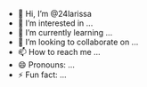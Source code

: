- 👋 Hi, I’m @24larissa
- 👀 I’m interested in ...
- 🌱 I’m currently learning ...
- 💞️ I’m looking to collaborate on ...
- 📫 How to reach me ...
- 😄 Pronouns: ...
- ⚡ Fun fact: ...

<!---
24larissa/24larissa is a ✨ special ✨ repository because its `README.md` (this file) appears on your GitHub profile.
You can click the Preview link to take a look at your changes.
--->
